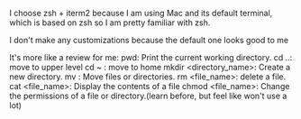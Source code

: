I choose zsh + iterm2 because I am using Mac and its default terminal, which is based on zsh so I am pretty familiar with zsh.

I don't make any customizations because the default one looks good to me

It's more like a review for me:
pwd: Print the current working directory.
cd ..: move to upper level
cd ~ : move to home 
mkdir <directory_name>: Create a new directory.
mv <source> <destination>: Move files or directories.
rm <file_name>: delete a file.
cat <file_name>: Display the contents of a file
chmod <permissions> <file_name>: Change the permissions of a file or directory.(learn before, but feel like won't use a lot)
